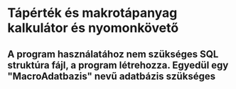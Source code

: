 # Tápérték és makrotápanyag kalkulátor és nyomonkövető
## A program használatához nem szükséges SQL struktúra fájl, a program létrehozza. Egyedül egy "MacroAdatbazis" nevű adatbázis szükséges
